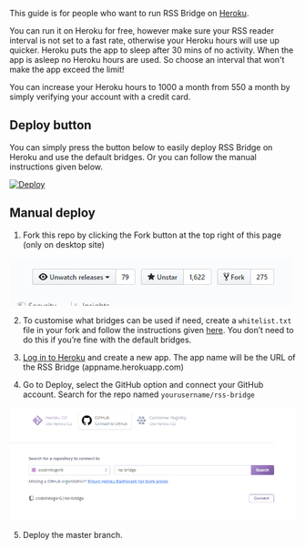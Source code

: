 This guide is for people who want to run RSS Bridge on [Heroku](https://heroku.com).

You can run it on Heroku for free, however make sure your RSS reader interval is not set to a fast rate, otherwise your Heroku hours will use up quicker. Heroku puts the app to sleep after 30 mins of no activity. When the app is asleep no Heroku hours are used. So choose an interval that won't make the app exceed the limit!

You can increase your Heroku hours to 1000 a month from 550 a month by simply verifying your account with a credit card.

## Deploy button
You can simply press the button below to easily deploy RSS Bridge on Heroku and use the default bridges. Or you can follow the manual instructions given below.

[![Deploy](https://www.herokucdn.com/deploy/button.svg)](https://heroku.com/deploy?template=https://github.com/RSS-Bridge/rss-bridge)

## Manual deploy
1. Fork this repo by clicking the Fork button at the top right of this page (only on desktop site)

![image](../../images/fork_button.png)

2. To customise what bridges can be used if need, create a `whitelist.txt` file in your fork and follow the instructions given [here](../03_For_Hosts/05_Whitelisting.md). You don’t need to do this if you’re fine with the default bridges.

3. [Log in to Heroku](https://dashboard.heroku.com) and create a new app. The app name will be the URL of the RSS Bridge (appname.herokuapp.com)

4. Go to Deploy, select the GitHub option and connect your GitHub account. Search for the repo named `yourusername/rss-bridge`

![image](../../images/heroku_deploy.png)

5. Deploy the master branch.